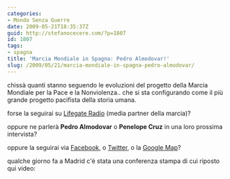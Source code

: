 ```yaml
---
categories:
- Mondo Senza Guerre
date: 2009-05-21T18:35:37Z
guid: http://stefanocecere.com/?p=1807
id: 1807
tags:
- spagna
title: 'Marcia Mondiale in Spagna: Pedro Almodovar!'
slug: /2009/05/21/marcia-mondiale-in-spagna-pedro-almodovar/
---
```


chissà quanti stanno seguendo le evoluzioni del progetto della Marcia Mondiale per la Pace e la Nonviolenza.. che si sta configurando come il più grande progetto pacifista della storia umana.

forse la seguirai su [Lifegate Radio](http://www.lifegate.it/lg_radio/) (media partner della marcia)?
  
oppure ne parlerà **Pedro Almodovar** o **Penelope Cruz** in una loro prossima intervista?
  
oppure la seguirai via [Facebook](http://www.facebook.com/group.php?gid=35238489926), o [Twitter](http://twitter.com/worldmarch), o la [Google Map](http://www.marciamondiale.org/mappa/)?

qualche giorno fa a Madrid c'è stata una conferenza stampa di cui riposto qui video: